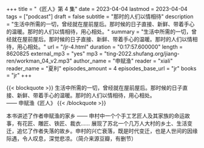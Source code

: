 +++
title = "《匠人》第 4 集"
date = 2023-04-04
lastmod = 2023-04-04
tags = ["podcast"]
draft = false
subtitle = "那时的人们以情相待"
description = "生活中所需的一切，曾经就在屋前屋后。那时候的日子直接、新鲜、带着手心的温暖。那时的人们以情相待，用心相处。"
summary = "生活中所需的一切，曾经就在屋前屋后。那时候的日子直接、新鲜、带着手心的温暖。那时的人们以情相待，用心相处。"
url = "/jr-4.html"
duration = "0:17:57.600000"
length = 8620825
external_mp3 = "yes"
mp3 = "ting-2022.shufang.org/jiang-ren/workman_04_v2.mp3"
author_name = "申赋渔"
reader = "xiali"
reader_name = "夏利"
episodes_amount = 4
episodes_base_url = "jr"
books = "jr"
+++

{{< blockquote >}}
生活中所需的一切，曾经就在屋前屋后。那时候的日子直接、新鲜、带着手心的温暖。那时的人们以情相待，用心相处。  
—— 申赋渔《匠人》
{{< /blockquote >}}

本书讲述了作者申赋渔的家乡 —— 申村中一个个手工艺匠人及其家族的命运故事，有花匠、雕匠、铁匠、裁衣…… 展现了苏北一个几万人大村的乡土、生活变迁，追忆了作者失落的故乡。申村的兴亡衰落，既是时代变迁，也是人世间的因缘际遇，令人叹息，深觉悲凉。（简介来源豆瓣，有删节）
